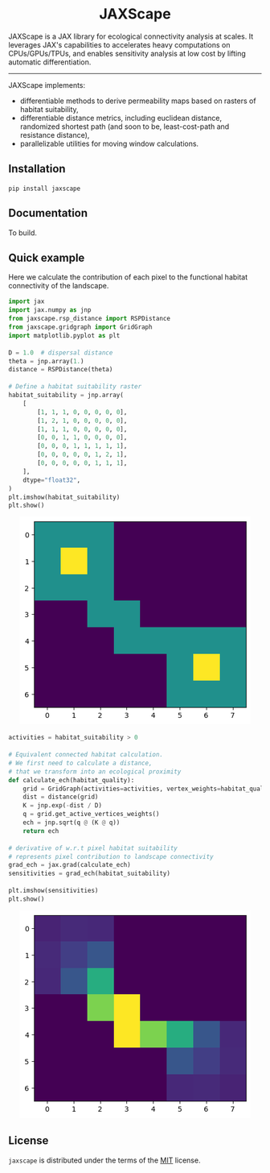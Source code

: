 <h1 align='center'>JAXScape</h1>

<!-- [![PyPI - Version](https://img.shields.io/pypi/v/jaxscape.svg)](https://pypi.org/project/jaxscape)
[![PyPI - Python Version](https://img.shields.io/pypi/pyversions/jaxscape.svg)](https://pypi.org/project/jaxscape) -->

JAXScape is a JAX library for ecological connectivity analysis at scales. It leverages JAX's capabilities to accelerates heavy computations on CPUs/GPUs/TPUs, and enables sensitivity analysis at low cost by lifting automatic differentiation.

-----

JAXScape implements:
- differentiable methods to derive permeability maps based on rasters of habitat suitability,
- differentiable distance metrics, including euclidean distance, randomized shortest path (and soon to be, least-cost-path and resistance distance),
- parallelizable utilities for moving window calculations.

## Installation

```console
pip install jaxscape
```

## Documentation

To build.

## Quick example

Here we calculate the contribution of each pixel to the functional habitat connectivity of the landscape.

```python
import jax
import jax.numpy as jnp
from jaxscape.rsp_distance import RSPDistance
from jaxscape.gridgraph import GridGraph
import matplotlib.pyplot as plt

D = 1.0  # dispersal distance
theta = jnp.array(1.)
distance = RSPDistance(theta)

# Define a habitat suitability raster
habitat_suitability = jnp.array(
    [
        [1, 1, 1, 0, 0, 0, 0, 0],
        [1, 2, 1, 0, 0, 0, 0, 0],
        [1, 1, 1, 0, 0, 0, 0, 0],
        [0, 0, 1, 1, 0, 0, 0, 0],
        [0, 0, 0, 1, 1, 1, 1, 1],
        [0, 0, 0, 0, 0, 1, 2, 1],
        [0, 0, 0, 0, 0, 1, 1, 1],
    ],
    dtype="float32",
)
plt.imshow(habitat_suitability)
plt.show()
```
<div align="center"><img src="habitat_quality.png" alt="Sensitivities"></div>


```python
activities = habitat_suitability > 0

# Equivalent connected habitat calculation.
# We first need to calculate a distance, 
# that we transform into an ecological proximity
def calculate_ech(habitat_quality):
    grid = GridGraph(activities=activities, vertex_weights=habitat_quality)
    dist = distance(grid)
    K = jnp.exp(-dist / D)
    q = grid.get_active_vertices_weights()
    ech = jnp.sqrt(q @ (K @ q)) 
    return ech

# derivative of w.r.t pixel habitat suitability 
# represents pixel contribution to landscape connectivity
grad_ech = jax.grad(calculate_ech)
sensitivities = grad_ech(habitat_suitability)

plt.imshow(sensitivities)
plt.show()
```
<div align="center"><img src="sensitivities.png" alt="Sensitivities"></div>


## License

`jaxscape` is distributed under the terms of the [MIT](https://spdx.org/licenses/MIT.html) license.
